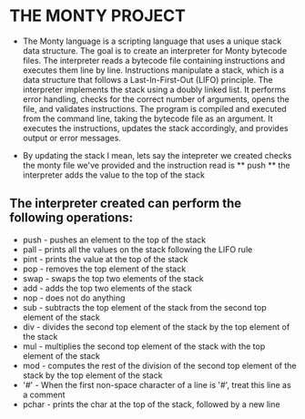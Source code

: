 # THE MONTY PROJECT

- The Monty language is a scripting language that uses a unique stack data structure. The goal is to create an interpreter for Monty bytecode files. The interpreter reads a bytecode file containing instructions and executes them line by line. Instructions manipulate a stack, which is a data structure that follows a Last-In-First-Out (LIFO) principle. The interpreter implements the stack using a doubly linked list. It performs error handling, checks for the correct number of arguments, opens the file, and validates instructions. The program is compiled and executed from the command line, taking the bytecode file as an argument. It executes the instructions, updates the stack accordingly, and provides output or error messages.

- By updating the stack I mean, lets say the intepreter we created checks the monty file we've provided and the instruction read is ** push **  the interpreter adds the value to the top of the stack

## The interpreter created can perform the following operations:

- push - pushes an element to the top of the stack
- pall - prints all the values on the stack following the LIFO rule
- pint - prints the value at the top of the stack
- pop - removes the top element of the stack
- swap - swaps the top two elements of the stack
- add - adds the top two elements of the stack
- nop - does not do anything
- sub - subtracts the top element of the stack from the second top element of the stack
- div - divides the second top element of the stack by the top element of the stack
- mul - multiplies the second top element of the stack with the top element of the stack
- mod - computes the rest of the division of the second top element of the stack by the top element of the stack
- '#' - When the first non-space character of a line is '#', treat this line as a comment
- pchar - prints the char at the top of the stack, followed by a new line

